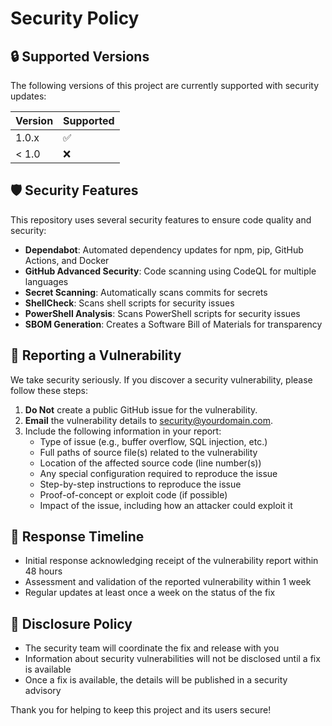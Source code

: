 # Security Policy

## 🔒 Supported Versions

The following versions of this project are currently supported with security updates:

| Version | Supported          |
|---------|-------------------|
| 1.0.x   | :white_check_mark: |
| < 1.0   | :x:                |

## 🛡️ Security Features

This repository uses several security features to ensure code quality and security:

- **Dependabot**: Automated dependency updates for npm, pip, GitHub Actions, and Docker
- **GitHub Advanced Security**: Code scanning using CodeQL for multiple languages
- **Secret Scanning**: Automatically scans commits for secrets
- **ShellCheck**: Scans shell scripts for security issues
- **PowerShell Analysis**: Scans PowerShell scripts for security issues
- **SBOM Generation**: Creates a Software Bill of Materials for transparency

## 🔐 Reporting a Vulnerability

We take security seriously. If you discover a security vulnerability, please follow these steps:

1. **Do Not** create a public GitHub issue for the vulnerability.
2. **Email** the vulnerability details to [security@yourdomain.com](mailto:security@yourdomain.com).
3. Include the following information in your report:
   - Type of issue (e.g., buffer overflow, SQL injection, etc.)
   - Full paths of source file(s) related to the vulnerability
   - Location of the affected source code (line number(s))
   - Any special configuration required to reproduce the issue
   - Step-by-step instructions to reproduce the issue
   - Proof-of-concept or exploit code (if possible)
   - Impact of the issue, including how an attacker could exploit it

## 📅 Response Timeline

- Initial response acknowledging receipt of the vulnerability report within 48 hours
- Assessment and validation of the reported vulnerability within 1 week
- Regular updates at least once a week on the status of the fix

## 🔄 Disclosure Policy

- The security team will coordinate the fix and release with you
- Information about security vulnerabilities will not be disclosed until a fix is available
- Once a fix is available, the details will be published in a security advisory

Thank you for helping to keep this project and its users secure! 